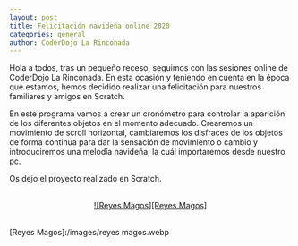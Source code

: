 ```yaml
---
layout: post
title: Felicitación navideña online 2020
categories: general
author: CoderDojo La Rinconada
---
```


Hola a todos, tras un pequeño receso, seguimos con las sesiones online de CoderDojo La Rinconada. En esta ocasión y teniendo en cuenta en la época que estamos, hemos decidido realizar una felicitación para nuestros familiares y amigos en Scratch.

En este programa vamos a crear un cronómetro para controlar la aparición de los diferentes objetos en el momento adecuado. Crearemos un movimiento de scroll horizontal, cambiaremos los disfraces de los objetos de forma continua para dar la sensación de movimiento o cambio y introduciremos una melodía navideña, la cuál importaremos desde nuestro pc.

Os dejo el proyecto realizado en Scratch.

<br>
<span style="display:block;text-align:center"><a href="https://scratch.mit.edu/projects/459779450" target="blank">![Reyes Magos][Reyes Magos]</a></span>
<br>


[Reyes Magos]:/images/reyes magos.webp




